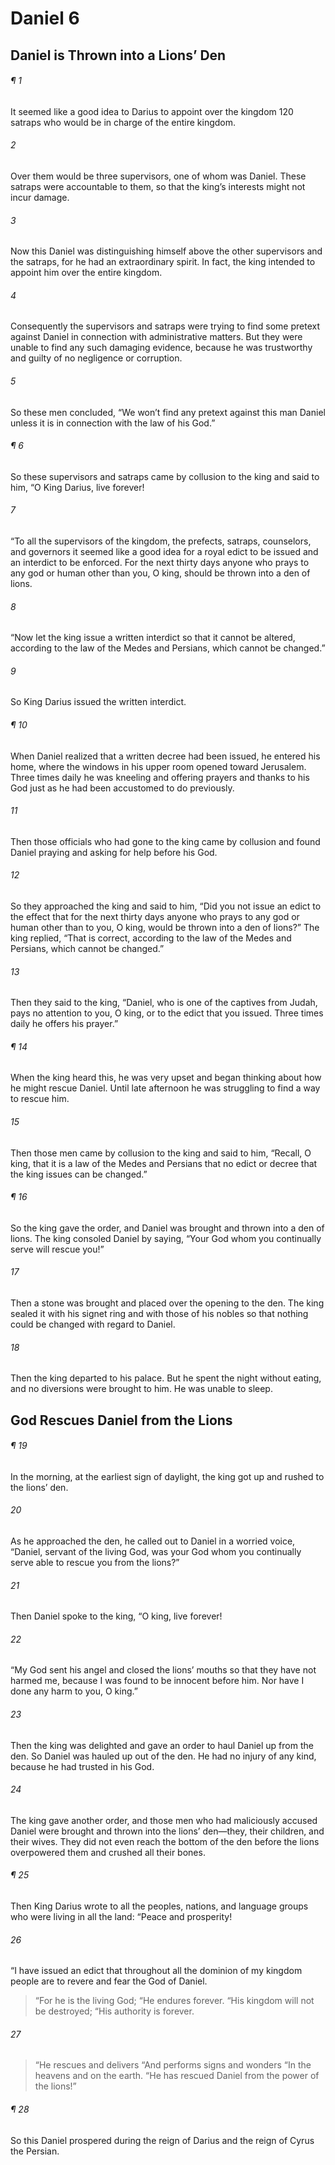 # Daniel 6
## Daniel is Thrown into a Lions’ Den
###### ¶ 1
It seemed like a good idea to Darius to appoint over the kingdom 120 satraps who would be in charge of the entire kingdom.
###### 2
Over them would be three supervisors, one of whom was Daniel. These satraps were accountable to them, so that the king’s interests might not incur damage.
###### 3
Now this Daniel was distinguishing himself above the other supervisors and the satraps, for he had an extraordinary spirit. In fact, the king intended to appoint him over the entire kingdom.
###### 4
Consequently the supervisors and satraps were trying to find some pretext against Daniel in connection with administrative matters. But they were unable to find any such damaging evidence, because he was trustworthy and guilty of no negligence or corruption.
###### 5
So these men concluded, “We won’t find any pretext against this man Daniel unless it is in connection with the law of his God.”
###### ¶ 6
So these supervisors and satraps came by collusion to the king and said to him, “O King Darius, live forever!
###### 7
“To all the supervisors of the kingdom, the prefects, satraps, counselors, and governors it seemed like a good idea for a royal edict to be issued and an interdict to be enforced. For the next thirty days anyone who prays to any god or human other than you, O king, should be thrown into a den of lions.
###### 8
“Now let the king issue a written interdict so that it cannot be altered, according to the law of the Medes and Persians, which cannot be changed.”
###### 9
So King Darius issued the written interdict.
###### ¶ 10
When Daniel realized that a written decree had been issued, he entered his home, where the windows in his upper room opened toward Jerusalem. Three times daily he was kneeling and offering prayers and thanks to his God just as he had been accustomed to do previously.
###### 11
Then those officials who had gone to the king came by collusion and found Daniel praying and asking for help before his God.
###### 12
So they approached the king and said to him, “Did you not issue an edict to the effect that for the next thirty days anyone who prays to any god or human other than to you, O king, would be thrown into a den of lions?” The king replied, “That is correct, according to the law of the Medes and Persians, which cannot be changed.”
###### 13
Then they said to the king, “Daniel, who is one of the captives from Judah, pays no attention to you, O king, or to the edict that you issued. Three times daily he offers his prayer.”
###### ¶ 14
When the king heard this, he was very upset and began thinking about how he might rescue Daniel. Until late afternoon he was struggling to find a way to rescue him.
###### 15
Then those men came by collusion to the king and said to him, “Recall, O king, that it is a law of the Medes and Persians that no edict or decree that the king issues can be changed.”
###### ¶ 16
So the king gave the order, and Daniel was brought and thrown into a den of lions. The king consoled Daniel by saying, “Your God whom you continually serve will rescue you!”
###### 17
Then a stone was brought and placed over the opening to the den. The king sealed it with his signet ring and with those of his nobles so that nothing could be changed with regard to Daniel.
###### 18
Then the king departed to his palace. But he spent the night without eating, and no diversions were brought to him. He was unable to sleep.
## God Rescues Daniel from the Lions
###### ¶ 19
In the morning, at the earliest sign of daylight, the king got up and rushed to the lions’ den.
###### 20
As he approached the den, he called out to Daniel in a worried voice, “Daniel, servant of the living God, was your God whom you continually serve able to rescue you from the lions?”
###### 21
Then Daniel spoke to the king, “O king, live forever!
###### 22
“My God sent his angel and closed the lions’ mouths so that they have not harmed me, because I was found to be innocent before him. Nor have I done any harm to you, O king.”
###### 23
Then the king was delighted and gave an order to haul Daniel up from the den. So Daniel was hauled up out of the den. He had no injury of any kind, because he had trusted in his God.
###### 24
The king gave another order, and those men who had maliciously accused Daniel were brought and thrown into the lions’ den—they, their children, and their wives. They did not even reach the bottom of the den before the lions overpowered them and crushed all their bones.
###### ¶ 25
Then King Darius wrote to all the peoples, nations, and language groups who were living in all the land: “Peace and prosperity!
###### 26
“I have issued an edict that throughout all the dominion of my kingdom people are to revere and fear the God of Daniel.
> “For he is the living God;
> “He endures forever.
> “His kingdom will not be destroyed;
> “His authority is forever.
###### 27
> “He rescues and delivers
> “And performs signs and wonders
> “In the heavens and on the earth.
> “He has rescued Daniel from the power of the lions!”
###### ¶ 28
So this Daniel prospered during the reign of Darius and the reign of Cyrus the Persian.
